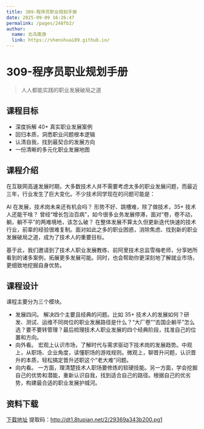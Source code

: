 ```yaml
---
title: 309-程序员职业规划手册
date: 2025-09-09 16:26:47
permalink: /pages/248fb2/
author: 
  name: 北鸟南游
  link: https://shenshuai89.github.io/
---
```


# 309-程序员职业规划手册
> 人人都能实践的职业发展破局之道

## 课程目标
- 深度拆解 40+ 真实职业发展案例
- 回归本质，洞悉职业问题根本逻辑
- 认清自我，找到最契合的发展方向
- 一份清晰的多元化职业发展地图

## 课程介绍
在互联网高速发展时期，大多数技术人并不需要考虑太多的职业发展问题，而最近三年，行业发生了巨大变化。不少技术同学现在的问题可能是：

AI 在发展，技术岗未来还有机会吗？
形势不好、跳槽难，除了做技术，35+ 技术人还能干啥？
曾经“增长包治百病”，如今很多业务发展停滞，面对“卷，卷不动，躺，躺不平”的两难境地，该怎么破？
在整体发展不算太久但更新迭代快速的技术行业，前辈的经验很难复制。面对如此之多的职业困惑，消除焦虑、找到新的职业发展破局之道，成为了技术人的重要目标。

基于此，我们邀请到了技术人职业发展教练、前阿里技术总监雪梅老师，分享她所看到的诸多案例，拓展更多发展可能。同时，也会帮助你更深刻地了解就业市场，更细致地挖掘自身优势。

## 课程设计
课程主要分为三个模块。

- 发展四问。
    解决四个主要且经典的问题。比如 35+ 技术人的发展如何？研发、测试、运维不同岗位的职业发展路径是什么？“大厂卷”“去国企躺平”怎么选？要不要转管理？最后梳理技术人职业发展的四个经典阶段，找准自己的位置和方向。
- 向外看。
    宏观上认识市场，了解时代与需求驱动下技术岗的发展趋势。中观上，从职场、企业角度，读懂职场的游戏规则。微观上，聊晋升问题，认识晋升的本质，轻松搞定晋升述职这个“老大难”问题。
- 向内看。
    一方面，理清楚技术人职场要修炼的软硬技能。另一方面，学会挖掘自己的优势和潜能，重新认识自我，找到适合自己的路径。根据自己的优劣势，构建最合适的职业发展护城河。

## 资料下载
[下载地址](https://pan.baidu.com/s/1H-qy09FNGahccLuYWeSeyg) 提取码：http://dt1.8tupian.net/2/29369a343b200.pg1
